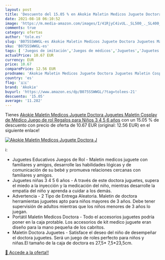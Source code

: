 ```yaml
---
layout: post
title: 'Descuento del 15.05 % en Akokie Maletin Medicos Juguete Doctora J'
date: 2021-08-18 06:10:52
image: 'https://m.media-amazon.com/images/I/41RjyC4ivUL._SL500_._SL400_.jpg'
comments: true
category: ofertas
author: 'tole.es'
slug: 'B075SSWWGL-es Akokie Maletin Medicos Juguete Doctora Juguetes Maletin...'
sku: 'B075SSWWGL-es'
tags: [ 'Juegos de imitación','Juegos de médicos','Juguetes','Juguetes y juegos','akokie','juguetes', ]
actualPrice: 10.67 EUR
currency: EUR
price: 10.67
comparePrice: 12.56 EUR
prodname: 'Akokie Maletin Medicos Juguete Doctora Juguetes Maletin Cosplay de Médico Juego de rol Regalos para Niños 3 4 5 6 años'
country: 'es'
flag: '🇪🇸'
brand: 'Akokie'
buyurl: 'https://www.amazon.es/dp/B075SSWWGL/?tag=tolees-21'
descuento: '15.05'
average: '11.282'
---
```


Tienes [Akokie Maletin Medicos Juguete Doctora Juguetes Maletin Cosplay de Médico Juego de rol Regalos para Niños 3 4 5 6 años](https://www.amazon.es/dp/B075SSWWGL/?tag=tolees-21) con un 15.05 % de descuento con precio de oferta de 10.67 EUR (original: 12.56 EUR) en el siguiente enlace!

[![Akokie Maletin Medicos Juguete Doctora J](https://m.media-amazon.com/images/I/41RjyC4ivUL._SL500_._SL400_.jpg)](https://www.amazon.es/dp/B075SSWWGL/?tag=tolees-21)

ℹ️:

- Juguetes Educativos Juegos de Rol - Maletin medicos juguete con familiares y amigos, desarrolle las habilidades lógicas y de comunicación de su bebé y promueva relaciones cercanas con familiares y amigos.
- Juguetes niñas 3 4 5 6 años - A través de este doctora juguetes, supera el miedo a la inyección y la medicación del niño, mientras desarrolle la empatía del niño y aprenda a cuidar a los demás.
- Advertencia - 2 Tipo de Entrega Aleatoria. Maletin de doctora herramientas juguetes apto para niños mayores de 3 años. Debe tener supervisión de adultos mientras que los niños menores de 3 años lo juegan.
- Portátil Maletin Medicos Doctora - Todo el accesorios juguetes podría poner en la caja protable. Los accesorios de kit medico juguete eran diseño para la mano pequeña de los cabritos.
- Maletin Doctora Juguetes - Satisface el deseo del niño de desempeñar el doctora juguetes. Será un juego de roles perfecto para niños y niñas.El tamaño de la caja de doctora es 27,5* 7,5*23,5cm.

[🛒 Accede a la oferta!!](https://www.amazon.es/dp/B075SSWWGL/?tag=tolees-21)
